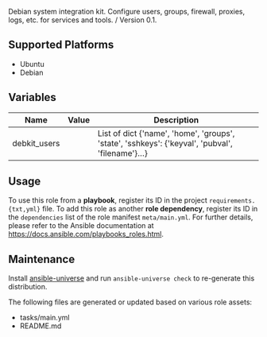 
<!-- THIS IS A GENERATED FILE, DO NOT EDIT -->

Debian system integration kit. Configure users, groups, firewall, proxies, logs, etc. for services and tools.
 / Version 0.1.


## Supported Platforms

  * Ubuntu
  * Debian

## Variables

| Name | Value | Description |
|------|-------|-------------|
| debkit_users |   | List of dict {'name', 'home', 'groups', 'state', 'sshkeys': {'keyval', 'pubval', 'filename'}…} |



## Usage

To use this role from a **playbook**, 
register its ID in the project `requirements.{txt,yml}` file.
To add this role as another **role dependency**,
register its ID in the `dependencies` list of the role manifest `meta/main.yml`.
For further details,
please refer to the Ansible documentation at https://docs.ansible.com/playbooks_roles.html.




## Maintenance

Install [ansible-universe](https://github.com/fclaerho/ansible-universe)
and run `ansible-universe check` to re-generate this distribution.

The following files are generated or updated based on various role assets:
  * tasks/main.yml
  * README.md


